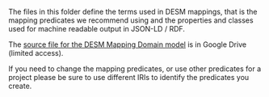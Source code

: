 The files in this folder define the terms used in DESM mappings, that is the mapping predicates we recommend using and the properties and classes used for machine readable output in JSON-LD / RDF.

The [source file for the DESM Mapping Domain model](https://drive.google.com/file/d/1sIPAXEMdIkarQhk4UkNyXF7UAJtZS4WG/view?usp=drive_link) is in Google Drive (limited access). 

If you need to change the mapping predicates, or use other predicates for a project please be sure to use different IRIs to identify the predicates you create.